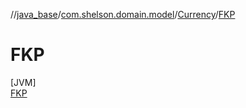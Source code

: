 //[java_base](../../../../index.md)/[com.shelson.domain.model](../../index.md)/[Currency](../index.md)/[FKP](index.md)

# FKP

[JVM]\
[FKP](index.md)
